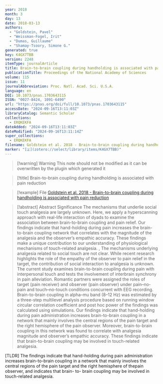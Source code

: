 ```yaml
---
year: 2018
month: 3
day: 13
date: 2018-03-13
authors:
  - "Goldstein, Pavel"
  - "Weissman-Fogel, Irit"
  - "Dumas, Guillaume"
  - "Shamay-Tsoory, Simone G."
generated: true
key: K4GX7TBB
version: 2248
itemType: journalArticle
title: Brain-to-brain coupling during handholding is associated with pain reduction
publicationTitle: Proceedings of the National Academy of Sciences
volume: 115
issue: 11
journalAbbreviation: Proc. Natl. Acad. Sci. U.S.A.
language: en
DOI: 10.1073/pnas.1703643115
ISSN: "0027-8424, 1091-6490"
url: "https://pnas.org/doi/full/10.1073/pnas.1703643115"
accessDate: "2024-09-16T13:11:03Z"
libraryCatalog: Semantic Scholar
collections:
  - ERQKEKFA
dateAdded: "2024-09-16T13:11:03Z"
dateModified: "2024-09-16T13:11:14Z"
super_collections:
  - ERQKEKFA
filename: Goldstein et al. 2018 - Brain-to-brain coupling during handholding is associated with pain reduction
marker: "[🇿](zotero://select/library/items/K4GX7TBB)"
---
```


>[!warning] Warning
> This note should not be modified as it can be overwritten by the plugin which generated it

> [!title] Brain-to-brain coupling during handholding is associated with pain reduction

> [!example] File
> [Goldstein et al. 2018 - Brain-to-brain coupling during handholding is associated with pain reduction](Goldstein%20et%20al.%202018%20-%20Brain-to-brain%20coupling%20during%20handholding%20is%20associated%20with%20pain%20reduction.pdf)

> [!abstract] Abstract
> Significance
>             The mechanisms that underlie social touch analgesia are largely unknown. Here, we apply a hyperscanning approach with real-life interaction of dyads to examine the association between brain-to-brain coupling and pain relief. Our findings indicate that hand-holding during pain increases the brain-to-brain coupling network that correlates with the magnitude of the analgesia and the observer’s empathic accuracy. These findings make a unique contribution to our understanding of physiological mechanisms of touch-related analgesia.
>           , 
>             The mechanisms underlying analgesia related to social touch are not clear. While recent research highlights the role of the empathy of the observer to pain relief in the target, the contribution of social interaction to analgesia is unknown. The current study examines brain-to-brain coupling during pain with interpersonal touch and tests the involvement of interbrain synchrony in pain alleviation. Romantic partners were assigned the roles of target (pain receiver) and observer (pain observer) under pain–no-pain and touch–no-touch conditions concurrent with EEG recording. Brain-to-brain coupling in alpha–mu band (8–12 Hz) was estimated by a three-step multilevel analysis procedure based on running window circular correlation coefficient and post hoc power of the findings was calculated using simulations. Our findings indicate that hand-holding during pain administration increases brain-to-brain coupling in a network that mainly involves the central regions of the pain target and the right hemisphere of the pain observer. Moreover, brain-to-brain coupling in this network was found to correlate with analgesia magnitude and observer’s empathic accuracy. These findings indicate that brain-to-brain coupling may be involved in touch-related analgesia.

[TLDR] The findings indicate that hand-holding during pain administration increases brain-to-brain coupling in a network that mainly involves the central regions of the pain target and the right hemisphere of thepain observer, and indicates that brain- to- brain coupling may be involved in touch-related analgesia.

